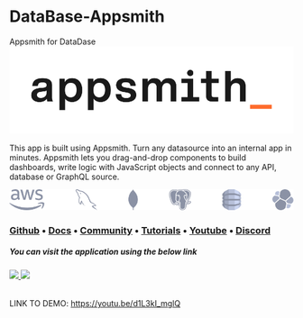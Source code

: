 # DataBase-Appsmith
Appsmith for DataDase
![](https://raw.githubusercontent.com/appsmithorg/appsmith/release/static/appsmith_logo_primary.png)

This app is built using Appsmith. Turn any datasource into an internal app in minutes. Appsmith lets you drag-and-drop components to build dashboards, write logic with JavaScript objects and connect to any API, database or GraphQL source.

![](https://raw.githubusercontent.com/appsmithorg/appsmith/release/static/images/integrations.png)

### [Github](https://github.com/appsmithorg/appsmith) • [Docs](https://docs.appsmith.com/?utm_source=github&utm_medium=social&utm_content=appsmith_docs&utm_campaign=null&utm_term=appsmith_docs) • [Community](https://community.appsmith.com/) • [Tutorials](https://github.com/appsmithorg/appsmith/tree/update/readme#tutorials) • [Youtube](https://www.youtube.com/appsmith) • [Discord](https://discord.gg/rBTTVJp)

##### You can visit the application using the below link

###### [![](https://assets.appsmith.com/git-sync/Buttons.svg) ](http://localhost:8080/applications/661c53957ee6db6a4d5e9220/pages/661c53957ee6db6a4d5e9223) [![](https://assets.appsmith.com/git-sync/Buttons2.svg)](http://localhost:8080/applications/661c53957ee6db6a4d5e9220/pages/661c53957ee6db6a4d5e9223/edit)

LINK TO DEMO: https://youtu.be/d1L3kI_mglQ
